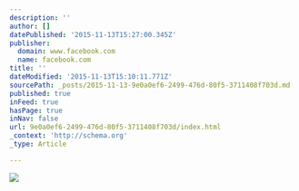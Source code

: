 ```yaml
---
description: ''
author: []
datePublished: '2015-11-13T15:27:00.345Z'
publisher:
  domain: www.facebook.com
  name: facebook.com
title: ''
dateModified: '2015-11-13T15:10:11.771Z'
sourcePath: _posts/2015-11-13-9e0a0ef6-2499-476d-80f5-3711408f703d.md
published: true
inFeed: true
hasPage: true
inNav: false
url: 9e0a0ef6-2499-476d-80f5-3711408f703d/index.html
_context: 'http://schema.org'
_type: Article

---
```

![](https://scontent-arn2-1.xx.fbcdn.net/hphotos-xta1/t31.0-8/11232273_449149001924279_5912336574657431550_o.jpg)